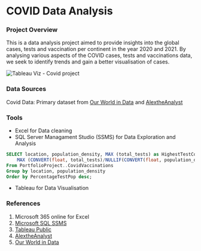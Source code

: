 # COVID Data Analysis

### Project Overview

This is a data analysis project aimed to provide insights into the global cases, tests and vaccination per continent in the year 2020 and 2021. 
By analysing various aspects of the COVID cases, tests and vaccinations data, we seek to identify trends and gain a better visualisation of cases.


![Tableau Viz - Covid project](https://github.com/TeniOT/SQLProject/assets/164643376/2102729a-8878-4bf6-82ca-a2c8c73e807a)


### Data Sources
Covid Data: Primary dataset from [Our World in Data](https://ourworldindata.org/covid-deaths) and [AlextheAnalyst](https://www.youtube.com/watch?v=qfyynHBFOsM&list=PLUaB-1hjhk8H48Pj32z4GZgGWyylqv85f&index=1)

### Tools

- Excel for Data cleaning
- SQL Server Managament Studio (SSMS) for Data Exploration and Analysis
```sql
SELECT location, population_density, MAX (total_tests) as HighestTestCount,
	MAX (CONVERT(float, total_tests)/NULLIF(CONVERT(float, population_density),0))*100 as PercentageTestPop
From PortfolioProject..CovidVaccinations
Group by location, population_density
Order by PercentageTestPop desc;
```
- Tableau for Data Visualisation


### References
1. Microsoft 365 online for Excel
2. [Microsoft SQL SSMS](https://learn.microsoft.com/en-us/sql/ssms/download-sql-server-management-studio-ssms?view=sql-server-ver16)
3. [Tableau Public](https://public.tableau.com/app/discover)
4. [AlextheAnalyst](https://www.youtube.com/watch?v=qfyynHBFOsM&list=PLUaB-1hjhk8H48Pj32z4GZgGWyylqv85f&index=1)
5. [Our World in Data](https://ourworldindata.org/covid-deaths)
